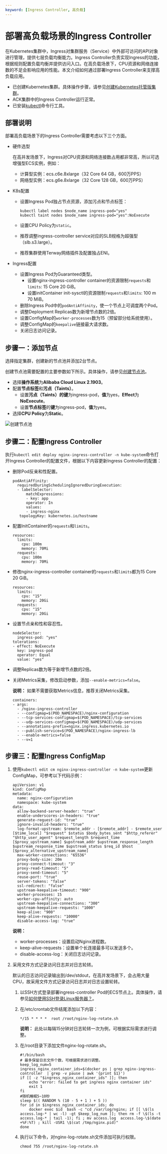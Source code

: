 ```yaml
---
keyword: [Ingress Controller, 高负载]
---
```


# 部署高负载场景的Ingress Controller

在Kubernetes集群中，Ingress对集群服务（Service）中外部可访问的API对象进行管理，提供七层负载均衡能力。Ingress Controller负责实现Ingress的功能，根据规则配置负载均衡并提供访问入口。在高负载场景下，CPU资源和网络连接数的不足会影响应用的性能。本文介绍如何通过部署Ingress Controller来支撑高负载应用。

-   已创建Kubernetes集群。具体操作步骤，请参见[创建Kubernetes托管版集群](/intl.zh-CN/Kubernetes集群用户指南/集群/创建集群/创建Kubernetes托管版集群.md)。
-   ACK集群中的Ingress Controller运行正常。
-   已安装[kubectl](https://kubernetes.io/docs/tasks/tools/install-kubectl/)命令行工具。

## 部署说明

部署高负载场景下的Ingress Controller需要考虑以下三个方面。

-   硬件选型

    在高并发场景下，Ingress对CPU资源和网络连接数占用都非常高，所以可选增强型ECS实例，例如：

    -   计算型实例：ecs.c6e.8xlarge（32 Core 64 GB，600万PPS）
    -   网络型实例：ecs.g6e.8xlarge（32 Core 128 GB，600万PPS）
-   K8s配置
    -   设置Ingress Pod独占节点资源，添加污点和节点标签：

        ```
        kubectl label nodes $node_name ingress-pod="yes"
        kubectl taint nodes $node_name ingress-pod="yes":NoExecute
        ```

    -   设置CPU Policy为`static`。
    -   推荐调整ingress-controller service对应的SLB规格为超强型（slb.s3.large）。
    -   推荐集群使用Terway网络插件及配置独占ENI。
-   Ingress配置
    -   设置Ingress Pod为Guaranteed类型。
        -   设置nginx-ingress-controller container的资源限制`requests`和`limits`: 15 Core 20 GiB。
        -   设置initContainer init-sysctl的资源限制`requests`和`limits`: 100 m 70 MiB。
    -   删除Ingress Pod中的`podAntiAffinity`，使一个节点上可调度两个Pod。
    -   调整Deployment Replicas数为新增节点数的2倍。
    -   设置ConfigMap的`worker-processes`数为15（预留部分给系统使用）。
    -   调整ConfigMap的`keepalive`链接最大请求数。
    -   关闭日志访问记录。

## 步骤一：添加节点

选择指定集群，创建新的节点池并添加2台节点。

创建节点池需要配置的主要参数如下所示。具体操作，请参见[创建节点池](/intl.zh-CN/Kubernetes集群用户指南/节点与节点池/节点池/创建节点池.md)。

-   选择**操作系统**为**Alibaba Cloud Linux 2.1903**。
-   配置**节点标签**和**污点（Taints）**。
    -   设置**污点（Taints）**的**键**为ingress-pod，**值**为yes，**Effect**为**NoExecute**。
    -   设置**节点标签**的**键**为ingress-pod，**值**为yes。
-   选择**CPU Policy**为**Static**。

![创建节点池](https://static-aliyun-doc.oss-accelerate.aliyuncs.com/assets/img/zh-CN/7991981161/p236352.png)

## 步骤二：配置Ingress Controller

执行`kubectl edit deploy nginx-ingress-controller -n kube-system`命令打开Ingress Controller的配置文件，根据以下内容更新Ingress Controller的配置：

-   删除Pod反亲和性配置。

    ```
    podAntiAffinity:
      requiredDuringSchedulingIgnoredDuringExecution:
      - labelSelector:
          matchExpressions:
          - key: app
          operator: In
          values:
          - ingress-nginx
       topologyKey: kubernetes.io/hostname
    ```

-   配置InitContainer的`requests`和`limits`。

    ```
    resources:
      limits:
        cpu: 100m
        memory: 70Mi
      requests:
        cpu: 100m
        memory: 70Mi
    ```

-   修改nginx-ingress-controller container的`requests`和`limits`都为15 Core 20 GiB。

    ```
    resources:
      limits:
        cpu: "15"
        memory: 20Gi
      requests:
        cpu: "15"
        memory: 20Gi
    ```

-   设置节点亲和性和容忍性。

    ```
    nodeSelector:
      ingress-pod: "yes"
    tolerations:
    - effect: NoExecute
      key: ingress-pod
      operator: Equal
      value: "yes"
    ```

-   调整Replicas数为等于新增节点数的2倍。
-   关闭Metrics采集，修改启动参数，添加`--enable-metrics=false`。

    **说明：** 如果不需要获取Metrics信息，推荐关闭Metrics采集。

    ```
    containers:
    - args:
      - /nginx-ingress-controller
      - --configmap=$(POD_NAMESPACE)/nginx-configuration
      - --tcp-services-configmap=$(POD_NAMESPACE)/tcp-services
      - --udp-services-configmap=$(POD_NAMESPACE)/udp-services
      - --annotations-prefix=nginx.ingress.kubernetes.io
      - --publish-service=$(POD_NAMESPACE)/nginx-ingress-lb
      - --enable-metrics=false
      - --v=1
    ```


## 步骤三：配置Ingress ConfigMap

1.  使用`kubectl edit cm nginx-ingress-controller -n kube-system`更新ConfigMap，可参考以下代码示例：

    ```
    apiVersion: v1
    kind: ConfigMap
    metadata:
      name: nginx-configuration
      namespace: kube-system
    data:
      allow-backend-server-header: "true"
      enable-underscores-in-headers: "true"
      generate-request-id: "true"
      ignore-invalid-headers: "true"
      log-format-upstream: $remote_addr - [$remote_addr] - $remote_user [$time_local] "$request" $status $body_bytes_sent "$http_referer" "$http_user_agent" $request_length $request_time [$proxy_upstream_name] $upstream_addr $upstream_response_length $upstream_response_time $upstream_status $req_id $host [$proxy_alternative_upstream_name]
      max-worker-connections: "65536"
      proxy-body-size: 20m
      proxy-connect-timeout: "3"
      proxy-read-timeout: "5"
      proxy-send-timeout: "5"
      reuse-port: "true"
      server-tokens: "false"
      ssl-redirect: "false"
      upstream-keepalive-timeout: "900"
      worker-processes: 15
      worker-cpu-affinity: auto
      upstream-keepalive-connections: "300"
      upstream-keepalive-requests: "1000"
      keep-alive: "900"
      keep-alive-requests: "10000"
      disable-access-log: "true"
    ```

    **说明：**

    -   worker-processes：设置启动Nginx进程数。
    -   keep-alive-requests：设置单个长连接最多可以发送多个。
    -   disable-access-log：关闭日志访问记录。
2.  采用文件方式记录访问日志并对日志轮转。

    默认的日志访问记录输出到/dev/stdout，在高并发场景下，会占用大量CPU，故采用文件方式记录访问日志并对日志设置轮转。

    1.  以SSH方式登录部署ingress-controller Pod的ECS节点上。具体操作，请参见[如何使用SSH登录Linux服务器？](https://developer.aliyun.com/article/701186)。

    2.  在/etc/crontab文件结尾添加以下内容：

        ```
        */15 * * * *  root /root/nginx-log-rotate.sh
        ```

        **说明：** 此处以每隔15分钟对日志轮转一次为例，可根据实际需求进行调整。

    3.  在/root目录下添加文件nginx-log-rotate.sh。

        ```
        #!/bin/bash
        # 最多保留日志文件个数，可根据需求进行调整。
        keep_log_num=5
        ingress_nginx_container_ids=$(docker ps | grep nginx-ingress-controller  | grep -v pause | awk '{print $1}')
        if [[ -z "$ingress_nginx_container_ids" ]]; then
            echo "error: failed to get ingress nginx container ids"
            exit 1
        fi
        #随机睡眠5~10秒
        sleep $(( RANDOM % (10 - 5 + 1 ) + 5 ))
        for id in $ingress_nginx_container_ids; do
            docker exec $id  bash -c "cd /var/log/nginx; if [[ \$(ls access.log-* | wc -l) -gt $keep_log_num ]]; then rm -f \$(ls -t access.log-* | tail -1); fi ; mv access.log  access.log-\$(date +%F:%T) ; kill -USR1 \$(cat /tmp/nginx.pid)"
        done
        ```

    4.  执行以下命令，对nginx-log-rotate.sh文件添加可执行权限。

        ```
        chmod 755 /root/nginx-log-rotate.sh
        ```



